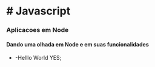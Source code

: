 <h1># Javascript</h1>
<h3>Aplicacoes em Node</h3>

<h4>Dando uma olhada em Node e em suas funcionalidades</h4>
  

<ul>
  <li>-Helllo World YES;</li>
  
</ul>

